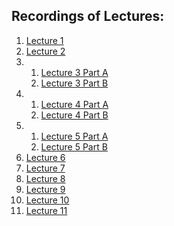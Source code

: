 ## Recordings of Lectures:

1. [Lecture 1](https://ariel-ac-il.zoom.us/rec/play/oOBPBEl7fsTUf4imbAYodsReFf6ZHJKmzjCMiHGFqtrqFsHvOjgQpmxKwtN1y1WKtARY36VQF3wDljQ.xkfrcrkgLwM9-ZwC)
2. [Lecture 2](https://ariel-ac-il.zoom.us/rec/play/DuzMJ-fLhtthwS3GayLZFWEYV_toN--Vnk0Q85uUcg2Hiyo4tui6lvgfAYkq1J3_wvzFQ9GRNF9VlwVp.KloI6RC1U_F4Wtf1)
3. 
   1. [Lecture 3 Part A](https://ariel-ac-il.zoom.us/rec/play/5gHSDL30t3xEQ3j9vud33vyr8g3wPYPLJbKakyNRdeUSAxAXM9Bz0aPsEOSj1wRq0QI7OcnGWdOg2L2h.K0mPt1p1wTfSZIKN)
   2. [Lecture 3 Part B](https://ariel-ac-il.zoom.us/rec/play/jFuADrF7uc66i9crQhGhBsgLTFdBZ3fq6G2OOUbeEoE1ZFz5osHqxrq0Go6RPkq2qnQREud6T6_NEqiS.6Yv59pMQOF_wv5j-)
4. 
   1. [Lecture 4 Part A](https://ariel-ac-il.zoom.us/rec/play/6zZQf6kIgL8Tt7lJ9axtxj9p2r6o6RC2Rg8er09RRlzata2NqMBG67U5-WDhkhtY2BdNjBG8z9NzmV8.VSHij2XgIQTgtW_7)
   2. [Lecture 4 Part B](https://ariel-ac-il.zoom.us/rec/play/wuNB0B1vjC2-NtX2zPv4VL4SMFlsyUVLcZH6p0A-aG1RF65W7OxQEQrmFwOmqfFYHPD5yAgIrQxUXUdv.X6Ky-OhoJPQj9M-s)
5. 
   1. [Lecture 5 Part A](https://ariel-ac-il.zoom.us/rec/play/IEI58C17N2r-LhgyOLQ2hMGncm_VfHjk3bGPliSlfWaTVLJ4wafxKob8-1z_40Xr898MQspc75hNqhmi.Ez6yMeJ76e63Lnx4)
   2. [Lecture 5 Part B](https://ariel-ac-il.zoom.us/rec/play/jsCUGYTwrDC_WNTVbi3OSTTjOF4ViVj_w6yTjHiWhhHgAQmHZsvv396NY2bxRT7PIWuBw4r_WN31YmUl.VlanEwuuGGd5_mqG)
6. [Lecture 6](https://ariel-ac-il.zoom.us/rec/play/jgc10PZ659Odn7_cu1mf3q05hbCxzqQ8xi8ZGEVaa1iUDC0MkoPvKrazwvTf2_dzweQ5TtHLk_jnQNla.F7TXEBQZi-Dic5K4)
7. [Lecture 7](https://ariel-ac-il.zoom.us/rec/play/8EjfH2wlMi781TPi2UH41XfU_E3x0c1tXLR4JwA8Omil-Mj3ae-mrurab3YiGXQa62_xWb8NYmIHdOBp.Y1oOkW_xsN7LexpP)
8. [Lecture 8](https://ariel-ac-il.zoom.us/rec/play/HQ_mV7Sykiuaw3SJpLd2r0mIOwH2d3cOX4qYQuIpUzWIhFPS2Sc1RtfWAgGqybuBD2944O8v_WSlMt_f.fwkTIVYgvq_SGajs)
9. [Lecture 9](https://ariel-ac-il.zoom.us/rec/play/9SRZr2bn_Uuy5tahcWzLxrLi0k9HkK7wiQahF2AF3IZh5DPkAgRjCFXFLBIkru0zgYQ1ev2iw4fqagf_.sgKgmwPkU6f6CeNs)
10. [Lecture 10](https://ariel-ac-il.zoom.us/rec/play/Pr8fjB6AAt1zRK8toMdVwBbGLJ_tjZsGevY7iMzn6CGEUN32S-eYfTTJogNjI4S8k-xyvQWNFCIwt2ak.VVaCf5ZFl6aP6dH-)
11. [Lecture 11](https://ariel-ac-il.zoom.us/rec/play/iQwHaU2_Iww3h9mUxdOKZ0se_vEOcoNnOhhq-wkjSvFo2eYyQ0TusxTb-j3I_pEesRHtekiqzRmoAw6L.9Zks1ZKGEoQTRCr7)
